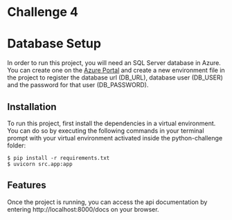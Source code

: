 # Challenge 4

# Database Setup
In order to run this project, you will need an SQL Server database in Azure. You can create one on the [Azure Portal](https://portal.azure.com/) and create a new environment file in the project to register the database url (DB_URL), database user (DB_USER) and the password for that user (DB_PASSWORD).

## Installation
To run this project, first install the dependencies in a virtual environment. You can do so by executing the following commands in your terminal prompt with your virtual environment activated inside the python-challenge folder:
```
$ pip install -r requirements.txt
$ uvicorn src.app:app
```

## Features
Once the project is running, you can access the api documentation by entering http://localhost:8000/docs on your browser.